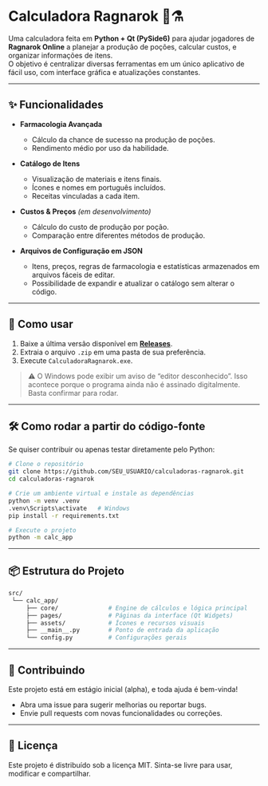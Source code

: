 # Calculadora Ragnarok 🧪⚗️

Uma calculadora feita em **Python + Qt (PySide6)** para ajudar jogadores de **Ragnarok Online** a planejar a produção de poções, calcular custos, e organizar informações de itens.  
O objetivo é centralizar diversas ferramentas em um único aplicativo de fácil uso, com interface gráfica e atualizações constantes.

---

## ✨ Funcionalidades

- **Farmacologia Avançada**  
  - Cálculo da chance de sucesso na produção de poções.  
  - Rendimento médio por uso da habilidade.  

- **Catálogo de Itens**  
  - Visualização de materiais e itens finais.  
  - Ícones e nomes em português incluídos.  
  - Receitas vinculadas a cada item.  

- **Custos & Preços** *(em desenvolvimento)*  
  - Cálculo do custo de produção por poção.  
  - Comparação entre diferentes métodos de produção.  

- **Arquivos de Configuração em JSON**  
  - Itens, preços, regras de farmacologia e estatísticas armazenados em arquivos fáceis de editar.  
  - Possibilidade de expandir e atualizar o catálogo sem alterar o código.  

---

## 🚀 Como usar

1. Baixe a última versão disponível em **[Releases](../../releases)**.  
2. Extraia o arquivo `.zip` em uma pasta de sua preferência.  
3. Execute `CalculadoraRagnarok.exe`.  

> ⚠️ O Windows pode exibir um aviso de “editor desconhecido”. Isso acontece porque o programa ainda não é assinado digitalmente. Basta confirmar para rodar.

---

## 🛠️ Como rodar a partir do código-fonte

Se quiser contribuir ou apenas testar diretamente pelo Python:

```bash
# Clone o repositório
git clone https://github.com/SEU_USUARIO/calculadoras-ragnarok.git
cd calculadoras-ragnarok

# Crie um ambiente virtual e instale as dependências
python -m venv .venv
.venv\Scripts\activate   # Windows
pip install -r requirements.txt

# Execute o projeto
python -m calc_app
```
---

## 📦 Estrutura do Projeto
```bash
src/
 └── calc_app/
     ├── core/              # Engine de cálculos e lógica principal
     ├── pages/             # Páginas da interface (Qt Widgets)
     ├── assets/            # Ícones e recursos visuais
     ├── __main__.py        # Ponto de entrada da aplicação
     └── config.py          # Configurações gerais
```

---

## 🤝 Contribuindo
Este projeto está em estágio inicial (alpha), e toda ajuda é bem-vinda!
- Abra uma issue para sugerir melhorias ou reportar bugs.
- Envie pull requests com novas funcionalidades ou correções.
---
## 📜 Licença
Este projeto é distribuído sob a licença MIT.
Sinta-se livre para usar, modificar e compartilhar.

